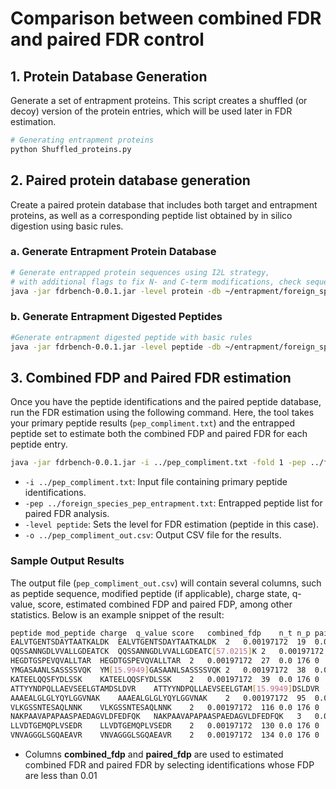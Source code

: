 # Comparison between combined FDR and paired FDR control
## 1. Protein Database Generation
Generate a set of entrapment proteins. This script creates a shuffled (or decoy) version of the protein entries, which will be used later in FDR estimation.
```bash
# Generating entrapment proteins
python Shuffled_proteins.py
```
## 2. Paired protein database generation
Create a paired protein database that includes both target and entrapment proteins, as well as a corresponding peptide list obtained by in silico digestion using basic rules.
### a. Generate Entrapment Protein Database
```bash
# Generate entrapped protein sequences using I2L strategy,
# with additional flags to fix N- and C-term modifications, check sequence quality, and disable small peptides.
java -jar fdrbench-0.0.1.jar -level protein -db ~/entrapment/foreign_species.fasta -o ~/entrapment/foreign_species_I2L_entrapment.fasta -I2L -fix_nc c -check -ns
```
### b. Generate Entrapment Digested Peptides
```bash
#Generate entrapment digested peptide with basic rules
java -jar fdrbench-0.0.1.jar -level peptide -db ~/entrapment/foreign_species.fasta -o ~/entrapment/foreign_species_entrapment_peptide.txt -I2L -minLength 7 -maxLength 60 -fix_nc c -check -ns
```
## 3. Combined FDP and Paired FDR estimation
Once you have the peptide identifications and the paired peptide database, run the FDR estimation using the following command. Here, the tool takes your primary peptide results (`pep_compliment.txt`) and the entrapped peptide set to estimate both the combined FDP and paired FDR for each peptide entry.
```bash
java -jar fdrbench-0.0.1.jar -i ../pep_compliment.txt -fold 1 -pep ../foreign_species_pep_entrapment.txt -level peptide -o ../pep_compliment_out.csv -score 'score:0'
```
  * `-i ../pep_compliment.txt`: Input file containing primary peptide identifications.
  * `-pep ../foreign_species_pep_entrapment.txt`: Entrapped peptide list for paired FDR analysis.
  * `-level peptide`: Sets the level for FDR estimation (peptide in this case).
  * `-o ../pep_compliment_out.csv`: Output CSV file for the results.
  
### Sample Output Results
The output file (`pep_compliment_out.csv`) will contain several columns, such as peptide sequence, modified peptide (if applicable), charge state, q-value, score, estimated combined FDP and paired FDP, among other statistics. Below is an example snippet of the result:
```bash
peptide	mod_peptide	charge	q_value	score	combined_fdp	n_t	n_p	paired_fdp	n_p_t_s	n_p_s_t	vt	lower_bound_fdp
EALVTGENTSDAYTAATKALDK	EALVTGENTSDAYTAATKALDK	2	0.00197172	19	0.0	176	0	0.0	0	0	0	0.0
QQSSANNGDLVVALLGDEATCK	QQSSANNGDLVVALLGDEATC[57.0215]K	2	0.00197172	21	0.0	176	0	0.0	0	0	0	0.0
HEGDTGSPEVQVALLTAR	HEGDTGSPEVQVALLTAR	2	0.00197172	27	0.0	176	0	0.0	0	0	0	0.0
YMGASAANLSASSSSVQK	YM[15.9949]GASAANLSASSSSVQK	2	0.00197172	38	0.0	176	0	0.0	0	0	0	0.0
KATEELQQSFYDLSSK	KATEELQQSFYDLSSK	2	0.00197172	39	0.0	176	0	0.0	0	0	0	0.0
ATTYYNDPQLLAEVSEELGTAMDSLDVR	ATTYYNDPQLLAEVSEELGTAM[15.9949]DSLDVR	3	0.00197172	55	0.0	176	0	0.0	0	0	0	0.0
AAAEALGLGLYQYLGGVNAK	AAAEALGLGLYQYLGGVNAK	2	0.00197172	95	0.0	176	0	0.0	0	0	0	0.0
VLKGSSNTESAQLNNK	VLKGSSNTESAQLNNK	2	0.00197172	116	0.0	176	0	0.0	0	0	0	0.0
NAKPAAVAPAPAASPAEDAGVLDFEDFQK	NAKPAAVAPAPAASPAEDAGVLDFEDFQK	3	0.00197172	126	0.0	176	0	0.0	0	0	0	0.0
LLVDTGEMQPLVSEDR	LLVDTGEMQPLVSEDR	2	0.00197172	130	0.0	176	0	0.0	0	0	0	0.0
VNVAGGGLSGQAEAVR	VNVAGGGLSGQAEAVR	2	0.00197172	134	0.0	176	0	0.0	0	0	0	0.0
```
  * Columns **combined_fdp** and **paired_fdp** are used to estimated combined FDR and paired FDR by selecting identifications whose FDP are less than 0.01
